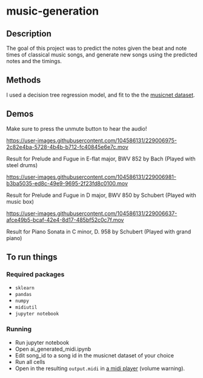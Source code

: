 # music-generation

## Description

The goal of this project was to predict the notes given the beat and note times of classical music songs, and generate new songs using the predicted notes and the timings.

## Methods

I used a decision tree regression model, and fit to the the [musicnet dataset](https://www.kaggle.com/datasets/imsparsh/musicnet-dataset "musicnet dataset").

## Demos

Make sure to press the unmute button to hear the audio!

https://user-images.githubusercontent.com/104586131/229006975-2c82e4ba-5728-4b4b-b712-fc40845e6e7c.mov

Result for Prelude and Fugue in E-flat major, BWV 852 by Bach (Played with steel drums)



https://user-images.githubusercontent.com/104586131/229006981-b3ba5035-ed8c-49e9-9695-2f23fd8c0100.mov

Result for Prelude and Fugue in D major, BWV 850 by Schubert (Played with music box)



https://user-images.githubusercontent.com/104586131/229006637-afce49b5-bcaf-42e4-8d17-485bf52c0c7f.mov

Result for Piano Sonata in C minor, D. 958 by Schubert (Played with grand piano)

## To run things
### Required packages
 - `sklearn`
 - `pandas`
 - `numpy`
 - `midiutil`
 - `jupyter notebook`

### Running
 - Run jupyter notebook
 - Open ai_generated_midi.ipynb
 - Edit song_id to a song id in the musicnet dataset of your choice
 - Run all cells
 - Open in the resulting `output.midi` in [a midi player](https://cifkao.github.io/html-midi-player/ "online midi player (volume warning)") (volume warning).
